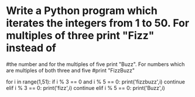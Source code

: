 # Write a Python program which iterates the integers from 1 to 50. For multiples of three print "Fizz" instead of 
#the number and for the multiples of five print "Buzz". For numbers which are multiples of both three and five 
#print "FizzBuzz"


for i in range(1,51):
    if i % 3 == 0 and i % 5 == 0:
        print('fizzbuzz',i)
        continue
    elif i % 3 == 0:
        print('fizz',i)
        continue
    elif i % 5 == 0:
        print('Buzz',i)
